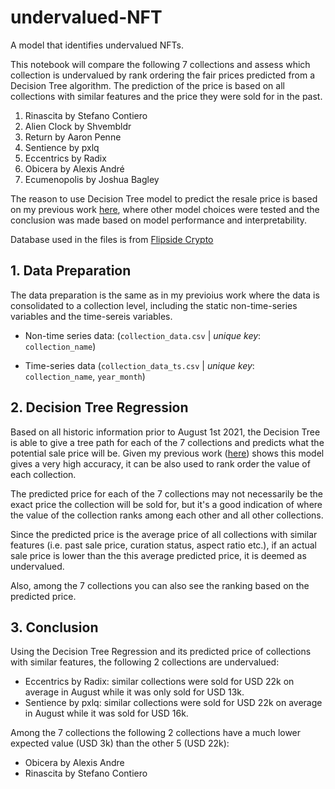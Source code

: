 # undervalued-NFT
 A model that identifies undervalued NFTs.
 
 
This notebook will compare the following 7 collections and assess which collection is undervalued by rank ordering the fair prices predicted from a Decision Tree algorithm. The prediction of the price is based on all collections with similar features and the price they were sold for in the past.

1.   Rinascita by Stefano Contiero
2.   Alien Clock by Shvembldr
3.   Return by Aaron Penne
4.   Sentience by pxlq
5.   Eccentrics by Radix
6.   Obicera by Alexis André
7.   Ecumenopolis by Joshua Bagley

The reason to use Decision Tree model to predict the resale price is based on my previous work [here](https://colab.research.google.com/drive/1HQBG-J9fbNX_G6TWfWQeb9ngtTHC7154?usp=sharing), where other model choices were tested and the conclusion was made based on model performance and interpretability.

Database used in the files is from [Flipside Crypto](https://www.flipsidecrypto.com)

## 1. Data Preparation

The data preparation is the same as in my previoius work where the data is consolidated to a collection level, including the static non-time-series variables and the time-sereis variables. 

* Non-time series data: (`collection_data.csv` | *unique key*: `collection_name`)

* Time-series data (`collection_data_ts.csv` | *unique key*: `collection_name`, `year_month`)

## 2. Decision Tree Regression
Based on all historic information prior to August 1st 2021, the Decision Tree is able to give a tree path for each of the 7 collections and predicts what the potential sale price will be. Given my previous work ([here](https://colab.research.google.com/drive/1HQBG-J9fbNX_G6TWfWQeb9ngtTHC7154)) shows this model gives a very high accuracy, it can be also used to rank order the value of each collection.

The predicted price for each of the 7 collections may not necessarily be the exact price the collection will be sold for, but it's a good indication of where the value of the collection ranks among each other and all other collections.

Since the predicted price is the average price of all collections with similar features (i.e. past sale price, curation status, aspect ratio etc.), if an actual sale price is lower than the this average predicted price, it is deemed as undervalued.

Also, among the 7 collections you can also see the ranking based on the predicted price.

## 3. Conclusion

Using the Decision Tree Regression and its predicted price of collections with similar features, the following 2 collections are undervalued:
- Eccentrics by Radix: similar collections were sold for USD 22k on average in August while it was only sold for USD 13k.
- Sentience by pxlq: similar collections were sold for USD 22k on average in August while it was sold for USD 16k.

Among the 7 collections the following 2 collections have a much lower expected value (USD 3k) than the other 5 (USD 22k):
- Obicera by Alexis Andre
- Rinascita by Stefano Contiero